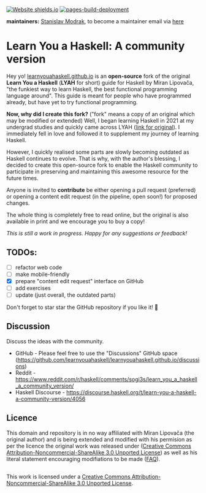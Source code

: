 [![Website shields.io](https://img.shields.io/website-up-down-green-red/http/shields.io.svg)](https://learnyouahaskell.github.io/)
[![pages-build-deployment](https://github.com/learnyouahaskell/learnyouahaskell.github.io/actions/workflows/pages/pages-build-deployment/badge.svg?branch=main)](https://github.com/learnyouahaskell/learnyouahaskell.github.io/actions/workflows/pages/pages-build-deployment)

**maintainers:** [Stanislav Modrak](https://github.com/smith558), to become a maintainer email via [here](https://stanislav.gq/)

# Learn You a Haskell: A community version

Hey yo! [learnyouahaskell.github.io](https://learnyouahaskell.github.io/) is an **open-source** fork of the original **Learn You a Haskell** (**LYAH** for short) guide for Haskell by Miran Lipovača, "the funkiest way to learn Haskell, the best functional programming language around". This guide is meant for people who have programmed already, but have yet to try functional programming.

**Now, why did I create this fork?** ("fork" means a copy of an original which may be modified or extended)
Well, I began learning Haskell in 2021 at my undergrad studies and quickly came across LYAH ([link for original](http://learnyouahaskell.com/)). I immediately fell in love and followed it to supplement my journey of learning Haskell.

However, I quickly realised some parts are slowly becoming outdated as Haskell continues to evolve. That is why, with the author's blessing, I decided to create this open-source fork to enable the Haskell community to participate in preserving and maintaining this awesome resource for the future times.

Anyone is invited to **contribute** be either opening a pull request (preferred) or opening a content edit request (in the pipeline, open soon!) for proposed changes.

The whole thing is completely free to read online, but the original is also available in print and we encourage you to buy a copy!

*This is still a work in progress. Happy for any suggestions or feedback!*

## TODOs:
- [ ] refactor web code
- [ ] make mobile-friendly
- [x] prepare "content edit request" interface on GitHub
- [ ] add exercises
- [ ] update (just overall, the outdated parts)

Don't forget to star star the GitHub repository if you like it! 🙂

## Discussion
Discuss the ideas with the community.

* GitHub - Please feel free to use the "Discussions" GitHub space (https://github.com/learnyouahaskell/learnyouahaskell.github.io/discussions)
* Reddit - https://www.reddit.com/r/haskell/comments/sogi3s/learn_you_a_haskell_a_community_version/
* Haskell Discourse - https://discourse.haskell.org/t/learn-you-a-haskell-a-community-version/4056

## Licence
This domain and repository is in no way affiliated with Miran Lipovača (the original author) and is being extended and modified with his permision as per the licence the original work was released under ([Creative Commons Attribution-Noncommercial-ShareAlike 3.0 Unported License](http://creativecommons.org/licenses/by-nc-sa/3.0/)) as well as his literal statement encouraging modifiations to be made ([FAQ](http://learnyouahaskell.com/faq)).

##
This work is licensed under a [Creative Commons Attribution-Noncommercial-ShareAlike 3.0 Unported License](http://creativecommons.org/licenses/by-nc-sa/3.0/).
